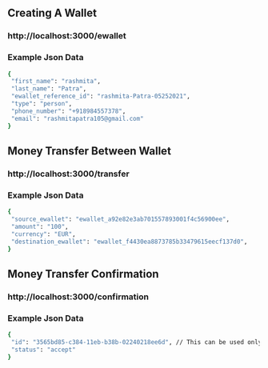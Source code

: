 ## Creating A Wallet

### http://localhost:3000/ewallet
### Example Json Data 

 ```sh
{
  "first_name": "rashmita",
  "last_name": "Patra",
  "ewallet_reference_id": "rashmita-Patra-05252021",
  "type": "person",
  "phone_number": "+918984557378",
  "email": "rashmitapatra105@gmail.com"
}
  ```


## Money Transfer Between Wallet
### http://localhost:3000/transfer

### Example Json Data 

 ```sh
{
  "source_ewallet": "ewallet_a92e82e3ab701557893001f4c56900ee",
  "amount": "100",
  "currency": "EUR",
  "destination_ewallet": "ewallet_f4430ea8873785b33479615eecf137d0",
}
```

## Money Transfer Confirmation
### http://localhost:3000/confirmation
### Example Json Data 

 ```sh
{
  "id": "3565bd85-c384-11eb-b38b-02240218ee6d", // This can be used only one time
  "status": "accept"
}
```


